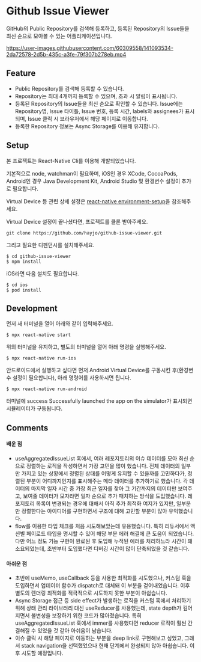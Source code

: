 # Github Issue Viewer
GitHub의 Public Repository를 검색해 등록하고, 등록된 Repository의 Issue들을 최신 순으로 모아볼 수 있는 어플리케이션입니다.

https://user-images.githubusercontent.com/60309558/141093534-2da72578-2d5b-435c-a3fe-79f307b278eb.mp4

## Feature
- Public Repository를 검색해 등록할 수 있습니다.
- Repository는 최대 4개까지 등록할 수 있으며, 초과 시 알림이 표시됩니다.
- 등록된 Repository의 Issue들을 최신 순으로 확인할 수 있습니다. Issue에는 Repository명, Issue 타이틀, Issue 번호, 등록 시간, labels와 assignees가 표시되며, Issue 클릭 시 브라우저에서 해당 페이지로 이동합니다.
- 등록한 Repository 정보는 Async Storage를 이용해 유지합니다.

## Setup
본 프로젝트는 React-Native Cli를 이용해 개발되었습니다.

기본적으로 node, watchman이 필요하며, iOS인 경우 XCode, CocoaPods, Android인 경우 Java Development Kit, Android Studio 및 환경변수 설정이 추가로 필요합니다.

Virtual Device 등 관련 상세 설정은 [react-native environment-setup](https://reactnative.dev/docs/environment-setup)을 참조해주세요.



Virtual Device 설정이 끝나셨다면, 프로젝트를 클론 받아주세요.
```
git clone https://github.com/hayjo/github-issue-viewer.git
```
그리고 필요한 디펜던시를 설치해주세요.
```
$ cd github-issue-viewer
$ npm install
```
iOS라면 다음 설치도 필요합니다.
```
$ cd ios
$ pod install
```

## Development
먼저 새 터미널을 열어 아래와 같이 입력해주세요.
```
$ npx react-native start
```
위의 터미널을 유지하고, 별도의 터미널을 열어 아래 명령을 실행해주세요.
```
$ npx react-native run-ios
```
안드로이드에서 실행하고 싶다면 먼저 Android Virtual Device를 구동시킨 후(환경변수 설정이 필요합니다), 아래 명령어를 사용하시면 됩니다.
```
$ npx react-native run-android
```
터미널에 success Successfully launched the app on the simulator가 표시되면 시뮬레이터가 구동됩니다.


## Comments

#### 배운 점
- useAggregatedIssueList 훅에서, 여러 레포지토리의 이슈 데이터를 모아 최신 순으로 정렬하는 로직을 작성하면서 가장 고민을 많이 했습니다. 전체 데이터의 일부만 가지고 있는 상황에서 정렬된 상태를 어떻게 유지할 수 있을까를 고민하다가, 정렬된 부분이 어디까지인지를 표시해주는 메타 데이터를 추가하기로 했습니다. 각 데이터의 마지막 일자 시간 중 가장 최근 일자를 찾아 그 기간까지의 데이터만 보여주고, 보여줄 데이터가 모자라면 일자 순으로 추가 패치하는 방식을 도입했습니다. 레포지토리 목록이 변경되는 경우에 대해서 아직 추가 최적화 여지가 있지만, 일부분만 정렬한다는 아이디어를 구현하면서 구조에 대해 고민할 부분이 많아 유익했습니다.
- flow를 이용한 타입 체크를 처음 시도해보았는데 유용했습니다. 특히 리듀서에서 액션별 페이로드 타입을 명시할 수 있어 해당 부분 에러 해결에 큰 도움이 되었습니다. 다만 어느 정도 기능 구현이 완료된 후 도입해 누적된 에러를 처리하느라 시간이 꽤 소요되었는데, 초반부터 도입했다면 디버깅 시간이 많이 단축되었을 것 같습니다.
#### 아쉬운 점
- 초반에 useMemo, useCallback 등을 사용한 최적화를 시도했으나, 커스텀 훅을 도입하면서 업데이터 함수가 dispatch로 대체돼 이 부분을 걷어내었습니다. 이후 별도의 렌더링 최적화를 적극적으로 시도하지 못한 부분이 아쉽습니다.
- Async Storage 접근 등 side effect가 발생하는 로직을 커스텀 훅에서 처리하기 위해 상태 관리 라이브러리 대신 useReducer를 사용했는데, state depth가 깊어지면서 불변성을 보장하기 위한 코드가 많아졌습니다. 특히 useAggregatedIssueList 훅에서 immer를 사용했다면 reducer 로직이 훨씬 간결해질 수 있었을 것 같아 아쉬움이 남습니다.
- 이슈 클릭 시 해당 페이지로 이동하는 부분을 deep link로 구현해보고 싶었고, 그래서 stack navigation을 선택했었으나 현재 단계에서 완성되지 않아 아쉽습니다. 이후 시도할 예정입니다.
